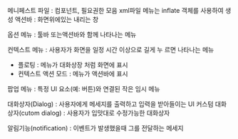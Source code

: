 메니페스트 파일 : 컴포넌트, 필요권한 모음 xml파일
메뉴는 inflate 객체를 사용하여 생성
액션바 : 화면위에있는 내리는 창


옵션 메뉴 : 툴바 또는액션바와 함께 나타나는 메뉴

컨텍스트 메뉴 : 사용자가 화면을 일정 시간 이상으로 길게 누
르면 나타나는 메뉴
- 플로팅 : 메뉴가 대화상장 처럼 화면에 표시
- 컨텍스트 액션 모드 : 메뉴가 액션바에 표시

팝업 메뉴 : 특정 UI 요소(예: 버튼)와 연결된 작은 임시 메뉴


대화상자(Dialog) : 사용자에게 메세지를 출력하고 입력을 받아들이는 UI
커스텀 대화상자(cutom dialog) : 사용자가 입맛대로 수정가능한 대화상자

알림기능(notification) : 이벤트가 발생했을때 그를 전달하는 메세지